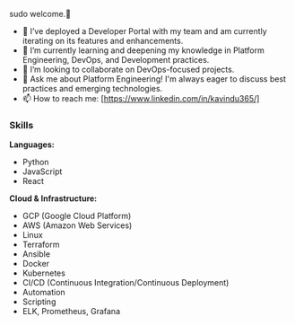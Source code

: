 sudo welcome.👋

- 🔭 I’ve deployed a Developer Portal with my team and am currently iterating on its features and enhancements.
- 🌱 I’m currently learning and deepening my knowledge in Platform Engineering, DevOps, and Development practices.
- 👯 I’m looking to collaborate on DevOps-focused projects.
- 💬 Ask me about Platform Engineering! I'm always eager to discuss best practices and emerging technologies.
- 📫 How to reach me: [https://www.linkedin.com/in/kavindu365/]

### Skills

**Languages:**

- Python
- JavaScript
- React

**Cloud & Infrastructure:**

- GCP (Google Cloud Platform)
- AWS (Amazon Web Services)
- Linux
- Terraform
- Ansible
- Docker
- Kubernetes
- CI/CD (Continuous Integration/Continuous Deployment)
- Automation
- Scripting
- ELK, Prometheus, Grafana

